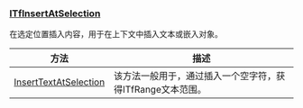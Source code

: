 ### [ITfInsertAtSelection](https://learn.microsoft.com/zh-cn/windows/win32/api/msctf/nn-msctf-ITfInsertAtSelection)

在选定位置插入内容，用于在上下文中插入文本或嵌入对象。

方法						|描述
-|-
[InsertTextAtSelection][1]			|该方法一般用于，通过插入一个空字符，获得ITfRange文本范围。

[1]: https://learn.microsoft.com/zh-cn/windows/win32/api/msctf/nf-msctf-itfinsertatselection-inserttextatselection
